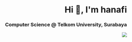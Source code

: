 <h1 align="right">Hi 👋, I'm hanafi</h1>
<h3 align="right">Computer Science @ Telkom University, Surabaya</h3>
<p align="right">
  <img src="https://github-readme-stats.vercel.app/api?username=H7mei&bg_color=1f2938&text_color=FFFFFF&count_private=true&show_icons=true&hide_border=true&include_all_commits=true" />
</p>
